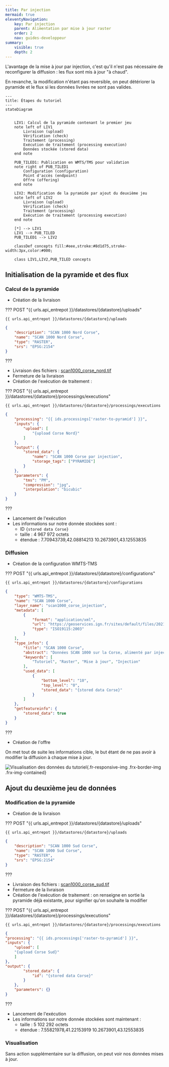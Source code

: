 ```yaml
---
title: Par injection
mermaid: true
eleventyNavigation:
    key: Par injection
    parent: Alimentation par mise à jour raster
    order: 2
    nav: guides-developpeur
summary:
    visible: true
    depth: 2
---
```


L'avantage de la mise à jour par injection, c'est qu'il n'est pas nécessaire de reconfigurer la diffusion : les flux sont mis à jour "à chaud".

En revanche, la modification n'étant pas reversible, on peut détériorer la pyramide et le flux si les données livrées ne sont pas valides.

```mermaid
---
title: Étapes du tutoriel
---
stateDiagram


    LIV1: Calcul de la pyramide contenant le premier jeu
    note left of LIV1
        Livraison (upload)
        Vérification (check)
        Traitement (processing)
        Exécution de traitement (processing execution)
        Données stockée (stored data)
    end note

    PUB_TILED1: Publication en WMTS/TMS pour validation
    note right of PUB_TILED1
        Configuration (configuration)
        Point d'accès (endpoint)
        Offre (offering)
    end note

    LIV2: Modification de la pyramide par ajout du deuxième jeu
    note left of LIV2
        Livraison (upload)
        Vérification (check)
        Traitement (processing)
        Exécution de traitement (processing execution)
    end note

    [*] --> LIV1
    LIV1 --> PUB_TILED
    PUB_TILED1 --> LIV2

    classDef concepts fill:#eee,stroke:#8d1d75,stroke-width:3px,color:#000;

    class LIV1,LIV2,PUB_TILED concepts
```

## Initialisation de la pyramide et des flux

### Calcul de la pyramide

* Création de la livraison

??? POST "{{ urls.api_entrepot }}/datastores/{datastore}/uploads"

``` title="Contenu" 
{{ urls.api_entrepot }}/datastores/{datastore}/uploads
```

```json
{
    "description": "SCAN 1000 Nord Corse",
    "name": "SCAN 1000 Nord Corse",
    "type": "RASTER",
    "srs": "EPSG:2154"
}
```
???
<br>

* Livraison des fichiers : [scan1000_corse_nord.tif](/data/tutoriels/raster/alimentation-maj/scan1000_corse_nord.tif)
* Fermeture de la livraison
* Création de l'exécution de traitement :

??? POST "{{ urls.api_entrepot }}/datastores/{datastore}/processings/executions"

``` title="Contenu" 
{{ urls.api_entrepot }}/datastores/{datastore}/processings/executions
```

```json
{
    "processing": "{{ ids.processings['raster-to-pyramid'] }}",
    "inputs": {
        "upload": [
            "{upload Corse Nord}"
        ]
    },
    "output": {
        "stored_data": {
            "name": "SCAN 1000 Corse par injection",
            "storage_tags": ["PYRAMIDE"]
        }
    },
    "parameters": {
        "tms": "PM",
        "compression": "jpg",
        "interpolation": "bicubic"
    }
}
```
???
<br>

* Lancement de l'exécution
* Les informations sur notre donnée stockées sont :
    - ID `{stored data Corse}`
    - taille : 4 967 972 octets
    - étendue : 7.70943739,42.08814213 10.2673901,43.12553835

### Diffusion

* Création de la configuration WMTS-TMS

??? POST "{{ urls.api_entrepot }}/datastores/{datastore}/configurations"

``` title="Contenu" 
{{ urls.api_entrepot }}/datastores/{datastore}/configurations
```

```json
{
    "type": "WMTS-TMS",
    "name": "SCAN 1000 Corse",
    "layer_name": "scan1000_corse_injection",
    "metadata": [
        {
            "format": "application/xml",
            "url": "https://geoservices.ign.fr/sites/default/files/2021-07/IGNF_SCAN1000r_2-1.xml",
            "type": "ISO19115:2003"
        }
    ],
    "type_infos": {
        "title": "SCAN 1000 Corse",
        "abstract": "Données SCAN 1000 sur la Corse, alimenté par injection",
        "keywords": [
            "Tutoriel", "Raster", "Mise à jour", "Injection"
        ],
        "used_data": [
            {
                "bottom_level": "10",
                "top_level": "0",
                "stored_data": "{stored data Corse}"
            }
        ]
    },
    "getfeatureinfo": {
        "stored_data": true
    }
}
```
???
<br>

* Création de l'offre

On met tout de suite les informations cible, le but étant de ne pas avoir à modifier la diffusion à chaque mise à jour.

![Visualisation des données du tutoriel](/img/guides-developpeur/raster/alimentation-maj/wmts_rastermaj_nord.png){.fr-responsive-img .frx-border-img .frx-img-contained}


## Ajout du deuxième jeu de données

### Modification de la pyramide

* Création de la livraison

??? POST "{{ urls.api_entrepot }}/datastores/{datastore}/uploads"

``` title="Contenu" 
{{ urls.api_entrepot }}/datastores/{datastore}/uploads
```

```json
{
    "description": "SCAN 1000 Sud Corse",
    "name": "SCAN 1000 Sud Corse",
    "type": "RASTER",
    "srs": "EPSG:2154"
}
```
???
<br>

* Livraison des fichiers : [scan1000_corse_sud.tif](/data/tutoriels/raster/alimentation-maj/scan1000_corse_sud.tif)
* Fermeture de la livraison
* Création de l'exécution de traitement : on renseigne en sortie la pyramide déjà existante, pour signifier qu'on souhaite la modifier

??? POST "{{ urls.api_entrepot }}/datastores/{datastore}/processings/executions"

``` title="Contenu" 
{{ urls.api_entrepot }}/datastores/{datastore}/processings/executions
```

```json
{
"processing": "{{ ids.processings['raster-to-pyramid'] }}",
"inputs": {
    "upload": [
    "{upload Corse Sud}"
    ]
},
"output": {
        "stored_data": {
            "id": "{stored data Corse}"
        }
    },
    "parameters": {}
}
```
???
<br>

* Lancement de l'exécution
* Les informations sur notre donnée stockées sont maintenant :
    - taille : 5 102 292 octets
    - étendue : 7.55821978,41.22153919 10.2673901,43.12553835

### Visualisation

Sans action supplémentaire sur la diffusion, on peut voir nos données mises à jour.
